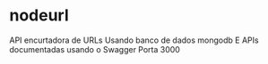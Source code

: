 # nodeurl
API encurtadora de URLs
Usando banco de dados mongodb
E APIs documentadas usando o Swagger
Porta 3000
